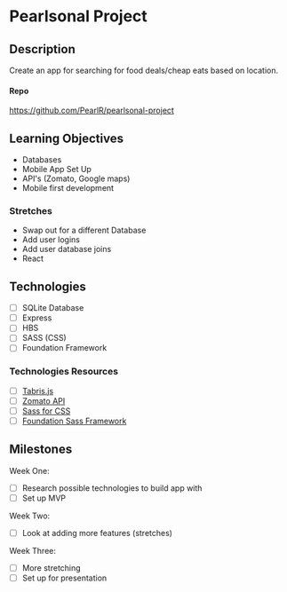 # Pearlsonal Project

## Description
Create an app for searching for food deals/cheap eats based on location. 

#### Repo
https://github.com/PearlR/pearlsonal-project

## Learning Objectives
- Databases
- Mobile App Set Up
- API's (Zomato, Google maps)
- Mobile first development

### Stretches
- Swap out for a different Database
- Add user logins
- Add user database joins
- React

## Technologies
- [ ] SQLite Database
- [ ] Express
- [ ] HBS
- [ ] SASS (CSS)
- [ ] Foundation Framework

### Technologies Resources
- [ ] [Tabris.js](https://tabrisjs.com/documentation/latest/) 
- [ ] [Zomato API](https://developers.zomato.com/documentation#!/common/collections)
- [ ] [Sass for CSS](http://sass-lang.com/)
- [ ] [Foundation Sass Framework](http://foundation.zurb.com/) 

## Milestones
Week One: 
- [ ] Research possible technologies to build app with
- [ ] Set up MVP

Week Two: 
- [ ] Look at adding more features (stretches)

Week Three: 
- [ ] More stretching
- [ ] Set up for presentation

